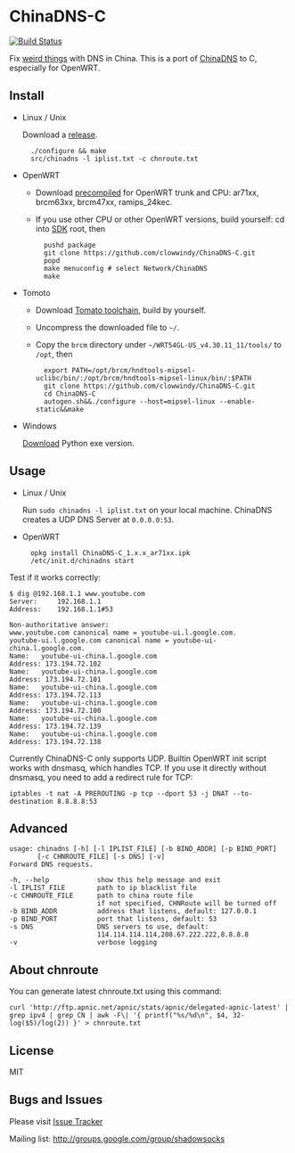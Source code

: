 ChinaDNS-C
==========

[![Build Status]][Travis CI]

Fix [weird things] with DNS in China.
This is a port of [ChinaDNS] to C, especially for OpenWRT.

Install
-------

* Linux / Unix

    Download a [release].

        ./configure && make
        src/chinadns -l iplist.txt -c chnroute.txt

* OpenWRT

    * Download [precompiled] for OpenWRT trunk and CPU: ar71xx, brcm63xx,
      brcm47xx, ramips_24kec.
    * If you use other CPU or other OpenWRT versions, build yourself:
      cd into [SDK] root, then

            pushd package
            git clone https://github.com/clowwindy/ChinaDNS-C.git
            popd
            make menuconfig # select Network/ChinaDNS
            make

* Tomoto

    * Download [Tomato toolchain], build by yourself.
    * Uncompress the downloaded file to `~/`.
    * Copy the `brcm` directory under
      `~/WRT54GL-US_v4.30.11_11/tools/` to `/opt`, then

            export PATH=/opt/brcm/hndtools-mipsel-uclibc/bin/:/opt/brcm/hndtools-mipsel-linux/bin/:$PATH
            git clone https://github.com/clowwindy/ChinaDNS-C.git
            cd ChinaDNS-C
            autogen.sh&&./configure --host=mipsel-linux --enable-static&&make

* Windows

    [Download] Python exe version.

Usage
-----

* Linux / Unix

    Run `sudo chinadns -l iplist.txt` on your local machine. ChinaDNS creates a
    UDP DNS Server at `0.0.0.0:53`.

* OpenWRT

        opkg install ChinaDNS-C_1.x.x_ar71xx.ipk
        /etc/init.d/chinadns start

Test if it works correctly:

    $ dig @192.168.1.1 www.youtube.com
    Server:		192.168.1.1
    Address:	192.168.1.1#53

    Non-authoritative answer:
    www.youtube.com	canonical name = youtube-ui.l.google.com.
    youtube-ui.l.google.com	canonical name = youtube-ui-china.l.google.com.
    Name:	youtube-ui-china.l.google.com
    Address: 173.194.72.102
    Name:	youtube-ui-china.l.google.com
    Address: 173.194.72.101
    Name:	youtube-ui-china.l.google.com
    Address: 173.194.72.113
    Name:	youtube-ui-china.l.google.com
    Address: 173.194.72.100
    Name:	youtube-ui-china.l.google.com
    Address: 173.194.72.139
    Name:	youtube-ui-china.l.google.com
    Address: 173.194.72.138

Currently ChinaDNS-C only supports UDP. Builtin OpenWRT init script works with
dnsmasq, which handles TCP. If you use it directly without dnsmasq, you need to
add a redirect rule for TCP:

    iptables -t nat -A PREROUTING -p tcp --dport 53 -j DNAT --to-destination 8.8.8.8:53

Advanced
--------

    usage: chinadns [-h] [-l IPLIST_FILE] [-b BIND_ADDR] [-p BIND_PORT]
           [-c CHNROUTE_FILE] [-s DNS] [-v]
    Forward DNS requests.

    -h, --help            show this help message and exit
    -l IPLIST_FILE        path to ip blacklist file
    -c CHNROUTE_FILE      path to china route file
                          if not specified, CHNRoute will be turned off
    -b BIND_ADDR          address that listens, default: 127.0.0.1
    -p BIND_PORT          port that listens, default: 53
    -s DNS                DNS servers to use, default:
                          114.114.114.114,208.67.222.222,8.8.8.8
    -v                    verbose logging

About chnroute
--------------

You can generate latest chnroute.txt using this command:

    curl 'http://ftp.apnic.net/apnic/stats/apnic/delegated-apnic-latest' | grep ipv4 | grep CN | awk -F\| '{ printf("%s/%d\n", $4, 32-log($5)/log(2)) }' > chnroute.txt


License
-------
MIT

Bugs and Issues
----------------
Please visit [Issue Tracker]

Mailing list: http://groups.google.com/group/shadowsocks


[Build Status]:     https://img.shields.io/travis/clowwindy/ChinaDNS-C/master.svg?style=flat
[ChinaDNS]:         https://github.com/clowwindy/ChinaDNS
[Download]:         https://sourceforge.net/projects/chinadns/files/dist/
[Issue Tracker]:    https://github.com/clowwindy/ChinaDNS-C/issues?state=open
[precompiled]:      https://sourceforge.net/projects/chinadns/files/dist/
[release]:          https://github.com/clowwindy/ChinaDNS-C/releases
[SDK]:              http://wiki.openwrt.org/doc/howto/obtain.firmware.sdk
[Tomato toolchain]: http://downloads.linksysbycisco.com/downloads/WRT54GL_v4.30.11_11_US.tgz
[Travis CI]:        https://travis-ci.org/clowwindy/ChinaDNS-C
[weird things]:     http://en.wikipedia.org/wiki/Great_Firewall_of_China#Blocking_methods

